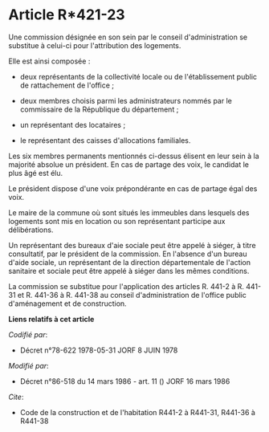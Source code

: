 # Article R*421-23

Une commission désignée en son sein par le conseil d'administration se substitue à celui-ci pour l'attribution des logements.

Elle est ainsi composée :

- deux représentants de la collectivité locale ou de l'établissement public de rattachement de l'office ;

- deux membres choisis parmi les administrateurs nommés par le commissaire de la République du département ;

- un représentant des locataires ;

- le représentant des caisses d'allocations familiales.

Les six membres permanents mentionnés ci-dessus élisent en leur sein à la majorité absolue un président. En cas de partage
des voix, le candidat le plus âgé est élu.

Le président dispose d'une voix prépondérante en cas de partage égal des voix.

Le maire de la commune où sont situés les immeubles dans lesquels des logements sont mis en location ou son représentant
participe aux délibérations.

Un représentant des bureaux d'aie sociale peut être appelé à siéger, à titre consultatif, par le président de la commission.
En l'absence d'un bureau d'aide sociale, un représentant de la direction départementale de l'action sanitaire et sociale peut
être appelé à siéger dans les mêmes conditions.

La commission se substitue pour l'application des articles R. 441-2 à R. 441-31 et R. 441-36 à R. 441-38 au conseil
d'administration de l'office public d'aménagement et de construction.

**Liens relatifs à cet article**

_Codifié par_:

  - Décret n°78-622 1978-05-31 JORF 8 JUIN 1978

_Modifié par_:

  - Décret n°86-518 du 14 mars 1986 - art. 11 () JORF 16 mars 1986

_Cite_:

  - Code de la construction et de l'habitation R441-2 à R441-31, R441-36 à R441-38
